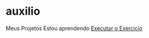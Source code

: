 # auxilio
 Meus Projetos
Estou aprendendo
<a href="https://gmflavio.github.io/auxilio/Site Módulo2.cursoemvideo/index.html">Executar o Exercicio</a>